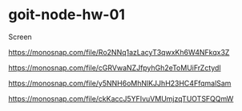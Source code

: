 # goit-node-hw-01

Screen

https://monosnap.com/file/Ro2NNq1azLacyT3qwxKh6W4NFkqx3Z

https://monosnap.com/file/cGRVwaNZJfpyhGh2eToMUiFrZctydl

https://monosnap.com/file/y5NNH6oMhNlKJJhH23HC4FfqmalSam

https://monosnap.com/file/ckKaccJ5YFIvuVMUmjzqTUOTSFQQmW
